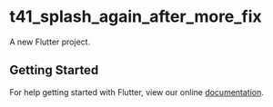 # t41_splash_again_after_more_fix

A new Flutter project.

## Getting Started

For help getting started with Flutter, view our online
[documentation](http://flutter.io/).
